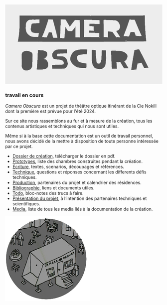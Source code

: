 ![Typo](contenu/img/typo.gif)

### travail en cours

*Camera Obscura* est un projet de théâtre optique itinérant de la Cie Nokill dont la première est prévue pour l'été 2024. 

Sur ce site nous rassemblons au fur et à mesure de la création, tous les contenus artistiques et techniques qui nous sont utiles. 

Même si à la base cette documentation est un outil de travail personnel, nous avons décidé de la mettre à disposition de toute personne intéressée par ce projet.

- [Dossier de création](contenu/dossier/dossier-camera-obscura-2024-web.pdf), télécharger le dossier en pdf.
- [Prototypes](contenu/prototypes), liste des chambres construites pendant la création.
- [Écriture](contenu/ecriture), textes, scenarios, découpages et références.
- [Technique](contenu/technique), questions et réponses concernant les differents défis techniques. 
- [Production](contenu/production.md), partenaires du projet et calendrier des résidences.
- [Bibliographie](contenu/bibliographie.md), liens et documents utiles.
- [Todo](contenu/todo.md), bloc-notes des trucs à faire.
- [Présentation du projet](contenu/presentation-partenaires.md), à l’intention des partenaires techniques et scientifiques.
- [Media](contenu/media.md), liste de tous les media liés à la documentation de la création.


![Dessin de la remorque](contenu/dessins/macaron_thumb_9.png)
